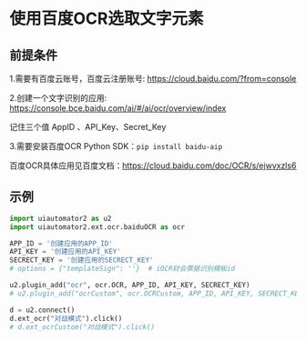 # 使用百度OCR选取文字元素

## 前提条件

1.需要有百度云账号，百度云注册账号: https://cloud.baidu.com/?from=console

2.创建一个文字识别的应用: https://console.bce.baidu.com/ai/#/ai/ocr/overview/index 

  记住三个值 AppID 、API_Key、Secret_Key

3.需要安装百度OCR Python SDK：`pip install baidu-aip`

百度OCR具体应用见百度文档：https://cloud.baidu.com/doc/OCR/s/ejwvxzls6

## 示例

```python
import uiautomator2 as u2
import uiautomator2.ext.ocr.baiduOCR as ocr

APP_ID = '创建应用的APP_ID'
API_KEY = '创建应用的API_KEY'
SECRECT_KEY = '创建应用的SECRECT_KEY'
# options = {"templateSign": ''}  # iOCR财会票据识别模板id

u2.plugin_add("ocr", ocr.OCR, APP_ID, API_KEY, SECRECT_KEY)
# u2.plugin_add("ocrCustom", ocr.OCRCustom, APP_ID, API_KEY, SECRECT_KEY, options)

d = u2.connect()
d.ext_ocr("对战模式").click()
# d.ext_ocrCustom("对战模式").click()
```